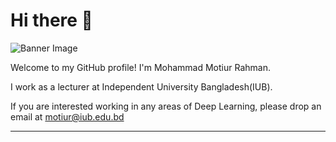 # Hi there 👋

![Banner Image](https://lh3.googleusercontent.com/pw/AJFCJaVl15OWMNh10tI7VwcJthzCIag9FpHVBVoZvffSDkVLntDc-zl4PU-vMOvAiPyD1gOQM8A1EJltRZsznkotIZ8atpaKcgXwUtwnj6eoAVGYvjKibqqsXg6QgZYxm9PGjoWpbadOg3pi1Pmv4HsKRUpXnlvXetF9Z0vdjXSdYfvRriB4jIwb8wmCq2eVgLMcxuVgS5jEhmrubzTJi7bcgKl_hBmZ0YFhA9imm4yA9D8zVloKCwPCUl7iSqgAGi_xSWKwhLXwQF2avsKGn1aRYwaWpjDri-UvSYCfs2TfQe-V-2wGCcX8xyG1KCym3ZPkyEnHCIyWrQgv_FTwNmFCis3-7ZOWnvLNZoMYlJRfdIyFt7ORfpqF73sJVBS0w99le1ar3jUR7Umg8lbwCWn-D7tQ50FJXDOgv5CjAhIRvWnv7t9EQcZcZ8c7R9fqZ3jo_qlZC8PjvFGSQx6BQZ2FgvMybcX_QU08g6VdesWXb1qT0tV63Kpwrve1NNbkZ9icUByjYNx6rxPZEeDmQnaxmZ8MSb4jggEwgxoKV3aY2TAjq0b9nHeOSR8fsISNGXK7WMEPIJY6hHqqVVRyT68GbFjr1sc0bMdgo-PRfJe4-HuTzSAaQ_YiS-UkVrokWBvJor8-NinRHzMQ_ih8Yl9WCWJ8Gc0UEGxp-52TiQgM-Vole5NX_f9bXe4CCGInLF-nN_4eE4kYKxQIx8bK-IaSo3ywjR6eH8VTM6Pw0cn8LINm2XNYILqm4lUR_J7Y4WUgh1KP_eEdpMSGCeoEi6H3PjlX3tB0L7YU1DYXFQA8A868kI15_A3L6QubKEs8OPg49h7MnZN2FfYGH86uro_LzJ5YbAfpzIunGkGM3EntJq5TGCWyDANfsPRAa5ur48e5jQbQK1NSbXTdvadFyAsZIzcmx--LDt6nE8RbqODTQ95OqQF_oZYMnBKsDn1JRbn-1qGLaZSJnIWwAnpEQ4EAPxWdTL70EQ=w725-h544-s-no)

Welcome to my GitHub profile! I'm Mohammad Motiur Rahman. 

I work as a lecturer at Independent University Bangladesh(IUB).

If you are interested working in any areas of Deep Learning, please drop an email at motiur@iub.edu.bd


---

